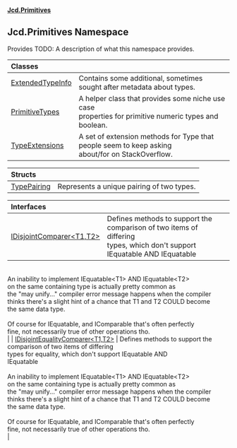 #### [Jcd.Primitives](index.md 'index')

## Jcd.Primitives Namespace

Provides TODO: A description of what this namespace provides.

| Classes | |
| :--- | :--- |
| [ExtendedTypeInfo](Jcd.Primitives.ExtendedTypeInfo.md 'Jcd.Primitives.ExtendedTypeInfo') | Contains some additional, sometimes sought after metadata about types. |
| [PrimitiveTypes](Jcd.Primitives.PrimitiveTypes.md 'Jcd.Primitives.PrimitiveTypes') | A helper class that provides some niche use case<br/>properties for primitive numeric types and boolean. |
| [TypeExtensions](Jcd.Primitives.TypeExtensions.md 'Jcd.Primitives.TypeExtensions') | A set of extension methods for Type that people seem to keep asking<br/>about/for on StackOverflow. |

| Structs | |
| :--- | :--- |
| [TypePairing](Jcd.Primitives.TypePairing.md 'Jcd.Primitives.TypePairing') | Represents a unique pairing of two types. |

| Interfaces | |
| :--- | :--- |
| [IDisjointComparer&lt;T1,T2&gt;](Jcd.Primitives.IDisjointComparer_T1,T2_.md 'Jcd.Primitives.IDisjointComparer<T1,T2>') | Defines methods to support the comparison of two items of differing<br/>types, which don't support IEquatable<T1> AND IEquatable<T2><br/><remarks><br/>An inability to implement IEquatable&lt;T1&gt; AND IEquatable&lt;T2&gt;<br/>on the same containing type is actually pretty common as<br/>the "may unify..." compiler error message happens when the compiler<br/>thinks there's a slight hint of a chance that T1 and T2 COULD become<br/>the same data type.<br/><br/>Of course for IEquatable, and IComparable that's often perfectly<br/>fine, not necessarily true of other operations tho.<br/></remarks> |
| [IDisjointEqualityComparer&lt;T1,T2&gt;](Jcd.Primitives.IDisjointEqualityComparer_T1,T2_.md 'Jcd.Primitives.IDisjointEqualityComparer<T1,T2>') | Defines methods to support the comparison of two items of differing<br/>types for equality, which don't support IEquatable<T1> AND<br/>IEquatable<T2><br/><remarks><br/>An inability to implement IEquatable&lt;T1&gt; AND IEquatable&lt;T2&gt;<br/>on the same containing type is actually pretty common as<br/>the "may unify..." compiler error message happens when the compiler<br/>thinks there's a slight hint of a chance that T1 and T2 COULD become<br/>the same data type.<br/><br/>Of course for IEquatable, and IComparable that's often perfectly<br/>fine, not necessarily true of other operations tho.<br/></remarks> |
